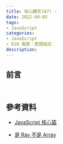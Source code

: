```yaml
---
title: 核心觀念(67) - 
date: 2022-09-05
tags:
- JavaScript
categories:
- JavaScript
- ES6 章節：箭頭函式
description:
---
```


## 前言



## 


```javascript

```



## 參考資料
- [JavaScript 核心篇](https://www.hexschool.com/courses/js-core.html)

- [是 Ray 不是 Array](https://israynotarray.com/javascript/20210613/3976972527/)